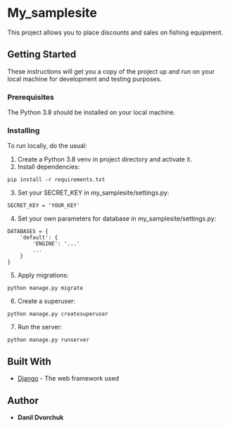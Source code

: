 # My_samplesite

This project allows you to place discounts and sales on fishing equipment.

## Getting Started

These instructions will get you a copy of the project up and run on your local machine for development and testing purposes.

### Prerequisites

The Python 3.8 should be installed on your local machine.

### Installing

To run locally, do the usual:
1. Create a Python 3.8 venv in project directory and activate it.
2. Install dependencies:

```
pip install -r requirements.txt
```

3. Set your SECRET_KEY in my_samplesite/settings.py:

```
SECRET_KEY = 'YOUR_KEY'
```

4. Set your own parameters for database in my_samplesite/settings.py:

```
DATABASES = {
    'default': {
        'ENGINE': '...'
        ...
    }
}
```

5. Apply migrations:

```
python manage.py migrate
```

6. Create a superuser:

```
python manage.py createsuperuser
```

7. Run the server:

```
python manage.py runserver
```

## Built With

* [Django](https://docs.djangoproject.com/en/4.0/) - The web framework used


## Author

* **Danil Dvorchuk** 



